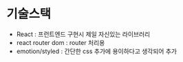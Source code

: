 # 기술스택

- React : 프런트엔드 구현시 제일 자신있는 라이브러리
- react router dom : router 처리용
- emotion/styled : 간단한 css 추가에 용이하다고 생각되어 추가
